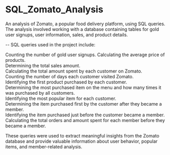 # SQL_Zomato_Analysis

An analysis of Zomato, a popular food delivery platform, using SQL queries. The analysis involved working with a database containing tables for
gold user signups, user information, sales, and product details.

-- SQL queries used in the project include:

Counting the number of gold user signups. 
Calculating the average price of products.   
Determining the total sales amount.    
Calculating the total amount spent by each customer on Zomato.          
Counting the number of days each customer visited Zomato.        
Identifying the first product purchased by each customer.        
Determining the most purchased item on the menu and how many times it was purchased by all customers.                               
Identifying the most popular item for each customer.                    
Determining the item purchased first by the customer after they became a member.          
Identifying the item purchased just before the customer became a member.           
Calculating the total orders and amount spent for each member before they became a member.             


These queries were used to extract meaningful insights from the Zomato database and provide valuable information about user behavior, popular 
items, and member-related analysis.
